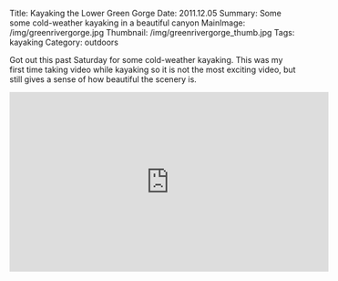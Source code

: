 Title: Kayaking the Lower Green Gorge
Date: 2011.12.05
Summary: Some some cold-weather kayaking in a beautiful canyon
MainImage: /img/greenrivergorge.jpg
Thumbnail: /img/greenrivergorge_thumb.jpg
Tags: kayaking
Category: outdoors

Got out this past Saturday for some cold-weather kayaking. This was my first time taking video while kayaking so it is not the most exciting video, but still gives a sense of how beautiful the scenery is.

<p>
<iframe width="560" height="315" src="https://www.youtube.com/embed/PHBJeoOwXVM?rel=0" frameborder="0" allow="accelerometer; autoplay; encrypted-media; gyroscope; picture-in-picture" allowfullscreen></iframe>
</p>
